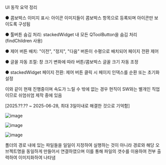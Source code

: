 UI 동작 요약 정리

● 콤보박스 이미지 표시: 아이콘 이미지들이 콤보박스 항목으로 등록되며 아이콘만 보이도록 구성됨

● 툴버튼 숨김 처리: stackedWidget 내 모든 QToolButton을 숨김 처리 (findChildren 사용)

● 제어 버튼 배치: "이전", "정지", "다음" 버튼이 수평으로 배치되어 페이지 전환 제어

● 글꼴 자동 조절: 창 크기 변화에 따라 버튼/콤보박스 글꼴 크기 자동 조정

● stackedWidget 페이지 전환: 제어 버튼 클릭 시 페이지 인덱스를 순환 또는 초기화 설정


이와 같이 현재 진행중이며 속도가 느릴 수 밖에 없는 경우 현직이 SW와는 별개인 직업이므로 쉬엄쉬엄 제작 중에 있음


[2025.??.?? ~ 2025-06-28, 최대 3일이내로 해결한 것으로 기억함]


![image](https://github.com/user-attachments/assets/4e85e380-6c49-4c3f-a462-22d73ef07e14)


![image](https://github.com/user-attachments/assets/44c04363-cfcf-45b4-9744-ca8d49076414)


![image](https://github.com/user-attachments/assets/14babe0a-90d7-4e15-9ef7-f71c1929e5ca)


폴더의 경로 내에 있는 파일들을 일일이 지정하여 실행하는 것이 아니라 경로와 해당 오브젝트명을 동일하게 만들어서 연결하였으며 이를 통해 파일의 갯수를 이용하여 전부 출력하여 이미지화하여 나타냄 
